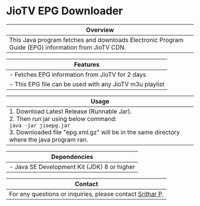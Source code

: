 # JioTV EPG Downloader

| Overview |
| --- |
| This Java program fetches and downloads Electronic Program Guide (EPG) information from JioTV CDN. |

| Features |
| --- |
| - Fetches EPG information from JioTV for 2 days |
| - This EPG file can be used with any JioTV m3u playlist |

| Usage |
| --- |
| 1. Download Latest Release (Runnable Jar).<br>2. Then run jar using below command: </br>`java -jar jioepg.jar`<br>3. Downloaded file "epg.xml.gz" will be in the same directory where the java program ran. |

| Dependencies |
| --- |
| - Java SE Development Kit (JDK) 8 or higher |

| Contact |
| --- |
| For any questions or inquiries, please contact [Srithar P](mailto:sritharboss8@gmail.com). |
